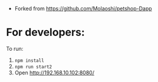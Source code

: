 * Forked from https://github.com/Molaoshi/petshop-Dapp

# For developers: 
To run: 
1. `npm install`
2. `npm run start2`
3. Open http://192.168.10.102:8080/
